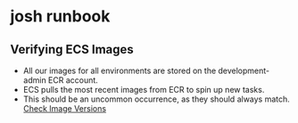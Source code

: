 # josh runbook

## Verifying ECS Images

* All our images for all environments are stored on the development-admin ECR account. 
* ECS pulls the most recent images from ECR to spin up new tasks.
* This should be an uncommon occurrence, as they should always match. 
[Check Image Versions](https://console.demo.transposit.com/mc/t/spackle/actions/check_most_recent)

